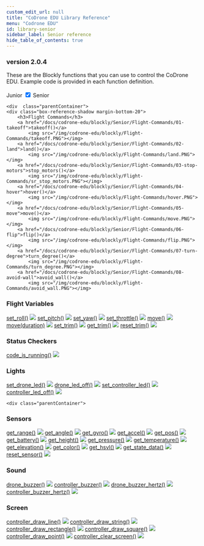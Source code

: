 ```yaml
---
custom_edit_url: null
title: "CoDrone EDU Library Reference"
menu: "Codrone EDU"
id: library-senior
sidebar_label: Senior reference
hide_table_of_contents: true
---
```


<h3 class="homeDocLandingVersion">version 2.0.4 </h3>
These are the Blockly functions that you can use to control the CoDrone EDU. Example code is provided in each function definition.

<div class="center">
<br />
    <span class="label-toggle">Junior</span>
<label onClick={function hi(){if(!document.getElementById("juniorSeniorSelector").checked){window.location.href = "/docs/codrone-edu/blockly/reference/library-junior"}}} class="switch">
 <input id="juniorSeniorSelector" type="checkbox"  checked="true" />
  <span class="slider round"></span> 
</label>   <span class="label-toggle">Senior</span>
</div>

<div class="boxLanding">
  
    <div  class="parentContainer">
    <div class="box-reference-shadow margin-bottom-20">
        <h3>Flight Commands</h3>
        <a href="/docs/codrone-edu/blockly/Senior/Flight-Commands/01-takeoff">takeoff()</a>
            <img src="/img/codrone-edu/blockly/Flight-Commands/takeoff.PNG"></img>
        <a href="/docs/codrone-edu/blockly/Senior/Flight-Commands/02-land">land()</a>
            <img src="/img/codrone-edu/blockly/Flight-Commands/land.PNG"></img>
        <a href="/docs/codrone-edu/blockly/Senior/Flight-Commands/03-stop-motors">stop_motors()</a>
            <img src="/img/codrone-edu/blockly/Flight-Commands/sr_stop_motors.PNG"></img>
        <a href="/docs/codrone-edu/blockly/Senior/Flight-Commands/04-hover">hover()</a>
            <img src="/img/codrone-edu/blockly/Flight-Commands/hover.PNG"></img>
        <a href="/docs/codrone-edu/blockly/Senior/Flight-Commands/05-move">move()</a>
            <img src="/img/codrone-edu/blockly/Flight-Commands/move.PNG"></img>
        <a href="/docs/codrone-edu/blockly/Senior/Flight-Commands/06-flip">flip()</a>
            <img src="/img/codrone-edu/blockly/Flight-Commands/flip.PNG"></img>
        <a href="/docs/codrone-edu/blockly/Senior/Flight-Commands/07-turn-degree">turn_degree()</a>
            <img src="/img/codrone-edu/blockly/Flight-Commands/turn_degree.PNG"></img>
        <a href="/docs/codrone-edu/blockly/Senior/Flight-Commands/08-avoid-wall">avoid_wall()</a>
            <img src="/img/codrone-edu/blockly/Flight-Commands/avoid_wall.PNG"></img>  
  </div>
   <div class="box-reference-shadow margin-bottom-20">
    <h3>Flight Variables</h3>
    <a href="/docs/codrone-edu/blockly/Senior/Flight-Variables/01-set-roll">set_roll()</a>
       <img src="/img/codrone-edu/blockly/Flight-Variables/set_roll.PNG"></img>
    <a href="/docs/codrone-edu/blockly/Senior/Flight-Variables/02-set-pitch">set_pitch()</a>
        <img src="/img/codrone-edu/blockly/Flight-Variables/set_pitch.PNG"></img>
    <a href="/docs/codrone-edu/blockly/Senior/Flight-Variables/03-set-yaw">set_yaw()</a>
        <img src="/img/codrone-edu/blockly/Flight-Variables/set_yaw.PNG"></img>
    <a href="/docs/codrone-edu/blockly/Senior/Flight-Variables/04-set-throttle">set_throttle()</a>
        <img src="/img/codrone-edu/blockly/Flight-Variables/set_throttle.PNG"></img>
    <a href="/docs/codrone-edu/blockly/Senior/Flight-Variables/05-move">move()</a>
        <img src="/img/codrone-edu/blockly/Flight-Variables/move_no_params.PNG"></img>
        <a href="/docs/codrone-edu/blockly/Senior/Flight-Variables/06-move">move(duration)</a>
        <img src="/img/codrone-edu/blockly/Flight-Variables/move_with_params.PNG"></img>
    <a href="/docs/codrone-edu/blockly/Senior/Flight-Variables/07-set-trim">set_trim()</a>
        <img src="/img/codrone-edu/blockly/Flight-Variables/set_trim.PNG"></img>
    <a href="/docs/codrone-edu/blockly/Senior/Flight-Variables/08-get-trim">get_trim()</a>
        <img src="/img/codrone-edu/blockly/Flight-Variables/get_trim.PNG"></img>
    <a href="/docs/codrone-edu/blockly/Senior/Flight-Variables/09-reset-trim">reset_trim()</a>
        <img src="/img/codrone-edu/blockly/Flight-Variables/reset_trim.PNG"></img>
  </div>
   <div class="box-reference-shadow margin-bottom-20">
    <h3>Status Checkers</h3>
    <a href="/docs/codrone-edu/blockly/Senior/Status-Checkers/01-code-is-running">code_is_running()</a>
       <img src="/img/codrone-edu/blockly/Status-Checkers/code_is_running.PNG"></img>
  </div>
  <div class="box-reference-shadow margin-bottom-20">
    <h3>Lights</h3>
    <a href="/docs/codrone-edu/blockly/Senior/Lights/01-set-drone-led">set_drone_led()</a>
       <img src="/img/codrone-edu/blockly/Lights/set_drone_led.PNG"></img>
    <a href="/docs/codrone-edu/blockly/Senior/Lights/02-drone-led-off">drone_led_off()</a>
        <img src="/img/codrone-edu/blockly/Lights/drone_led_off.PNG"></img>
    <a href="/docs/codrone-edu/blockly/Senior/Lights/03-set-controller-led">set_controller_led()</a>
        <img src="/img/codrone-edu/blockly/Lights/set_controller_led.PNG"></img>
    <a href="/docs/codrone-edu/blockly/Senior/Lights/04-controller-led-off">controller_led_off()</a>
        <img src="/img/codrone-edu/blockly/Lights/controller_led_off.PNG"></img>
  </div>
  </div>
 
    <div class="parentContainer">
   <div class="box-reference-shadow margin-bottom-20">
    <h3>Sensors</h3>
    <a href="/docs/codrone-edu/blockly/Senior/Sensors/01-get-range">get_range()</a>
        <img src="/img/codrone-edu/blockly/Sensors/get_range.PNG"></img>
    <a href="/docs/codrone-edu/blockly/Senior/Sensors/02-get-angle">get_angle()</a>
        <img src="/img/codrone-edu/blockly/Sensors/get_angle.PNG"></img>
    <a href="/docs/codrone-edu/blockly/Senior/Sensors/03-get-gyro">get_gyro()</a>
        <img src="/img/codrone-edu/blockly/Sensors/get_gyro.PNG"></img>
    <a href="/docs/codrone-edu/blockly/Senior/Sensors/04-get-accel">get_accel()</a>
        <img src="/img/codrone-edu/blockly/Sensors/get_accel.PNG"></img>
    <a href="/docs/codrone-edu/blockly/Senior/Sensors/05-get-pos">get_pos()</a>
        <img src="/img/codrone-edu/blockly/Sensors/get_pos.PNG"></img>
    <a href="/docs/codrone-edu/blockly/Senior/Sensors/06-get-battery">get_battery()</a>
        <img src="/img/codrone-edu/blockly/Sensors/get_battery.PNG"></img>
    <a href="/docs/codrone-edu/blockly/Senior/Sensors/07-get-height">get_height()</a>
        <img src="/img/codrone-edu/blockly/Sensors/get_height.PNG"></img>
    <a href="/docs/codrone-edu/blockly/Senior/Sensors/08-get-pressure">get_pressure()</a>
        <img src="/img/codrone-edu/blockly/Sensors/get_pressure.PNG"></img>
    <a href="/docs/codrone-edu/blockly/Senior/Sensors/09-get-temperature">get_temperature()</a>
        <img src="/img/codrone-edu/blockly/Sensors/get_temperature.PNG"></img>
    <a href="/docs/codrone-edu/blockly/Senior/Sensors/10-get-elevation">get_elevation()</a>
        <img src="/img/codrone-edu/blockly/Sensors/get_elevation.PNG"></img>
    <a href="/docs/codrone-edu/blockly/Senior/Sensors/11-get-color">get_color()</a>
        <img src="/img/codrone-edu/blockly/Sensors/get_color.PNG"></img>
    <a href="/docs/codrone-edu/blockly/Senior/Sensors/12-get-hsvl">get_hsvl()</a>
        <img src="/img/codrone-edu/blockly/Sensors/get_hsvl.PNG"></img>
    <a href="/docs/codrone-edu/blockly/Senior/Sensors/13-get-state-data">get_state_data()</a>
        <img src="/img/codrone-edu/blockly/Sensors/get_state_data.PNG"></img>
    <a href="/docs/codrone-edu/blockly/Senior/Sensors/14-reset-sensor">reset_sensor()</a>
        <img src="/img/codrone-edu/blockly/Sensors/reset_sensor.PNG"></img>
  </div>
   <div class="box-reference-shadow margin-bottom-20">
    <h3>Sound</h3>
    <a href="/docs/codrone-edu/blockly/Senior/Sound/01-drone-buzzer">drone_buzzer()</a>
        <img src="/img/codrone-edu/blockly/Sound/drone_buzzer.PNG"></img>
    <a href="/docs/codrone-edu/blockly/Senior/Sound/02-controller-buzzer">controller_buzzer()</a>
        <img src="/img/codrone-edu/blockly/Sound/controller_buzzer.PNG"></img>
    <a href="/docs/codrone-edu/blockly/Senior/Sound/03-drone-buzzer-hertz">drone_buzzer_hertz()</a>
        <img src="/img/codrone-edu/blockly/Sound/drone_buzzer_hertz.PNG"></img>
    <a href="/docs/codrone-edu/blockly/Senior/Sound/04-controller-buzzer-hertz">controller_buzzer_hertz()</a>
        <img src="/img/codrone-edu/blockly/Sound/controller_buzzer_hertz.PNG"></img>
  </div>
  <div class="box-reference-shadow margin-bottom-20">
    <h3>Screen</h3>
    <a href="/docs/codrone-edu/blockly/Senior/Screen/01-controller-draw-line">controller_draw_line()</a>
        <img src="/img/codrone-edu/blockly/Screen/controller_draw_line.PNG"></img>
    <a href="/docs/codrone-edu/blockly/Senior/Screen/02-controller-draw-string">controller_draw_string()</a>
        <img src="/img/codrone-edu/blockly/Screen/controller_draw_string.PNG"></img>
    <a href="/docs/codrone-edu/blockly/Senior/Screen/03-controller-draw-rectangle">controller_draw_rectangle()</a>
        <img src="/img/codrone-edu/blockly/Screen/controller_draw_rectangle.PNG"></img>
    <a href="/docs/codrone-edu/blockly/Senior/Screen/04-controller-draw-square">controller_draw_square()</a>
        <img src="/img/codrone-edu/blockly/Screen/controller_draw_square.PNG"></img>
    <a href="/docs/codrone-edu/blockly/Senior/Screen/05-controller-draw-point">controller_draw_point()</a>
        <img src="/img/codrone-edu/blockly/Screen/controller_draw_point.PNG"></img>
    <a href="/docs/codrone-edu/blockly/Senior/Screen/07-controller-clear-screen">controller_clear_screen()</a>
        <img src="/img/codrone-edu/blockly/Screen/controller_clear_screen.PNG"></img>
  </div>
  </div>
</div>

<div class="boxLanding">
   
</div>
